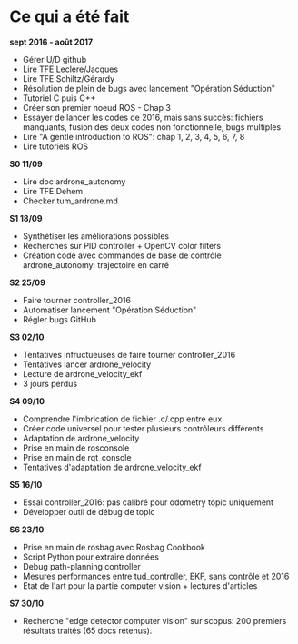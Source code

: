 # Ce qui a été fait
**sept 2016 - août 2017**
- Gérer U/D github
- Lire TFE Leclere/Jacques
- Lire TFE Schiltz/Gérardy
- Résolution de plein de bugs avec lancement "Opération Séduction"
- Tutoriel C puis C++
- Créer son premier noeud ROS - Chap 3
- Essayer de lancer les codes de 2016, mais sans succès: fichiers manquants, fusion des deux codes non fonctionnelle, bugs multiples
- Lire "A gentle introduction to ROS": chap 1, 2, 3, 4, 5, 6, 7, 8
- Lire tutoriels ROS

**S0 11/09**
- Lire doc ardrone_autonomy
- Lire TFE Dehem
- Checker tum_ardrone.md

**S1 18/09**
- Synthétiser les améliorations possibles
- Recherches sur PID controller + OpenCV color filters 
- Création code avec commandes de base de contrôle ardrone_autonomy: trajectoire en carré

**S2 25/09**
- Faire tourner controller_2016
- Automatiser lancement "Opération Séduction"
- Régler bugs GitHub 

**S3 02/10**
- Tentatives infructueuses de faire tourner controller_2016
- Tentatives lancer ardrone_velocity
- Lecture de ardrone_velocity_ekf
- 3 jours perdus

**S4 09/10**
- Comprendre l'imbrication de fichier .c/.cpp entre eux
- Créer code universel pour tester plusieurs contrôleurs différents
- Adaptation de ardrone_velocity
- Prise en main de rosconsole 
- Prise en main de rqt_console 
- Tentatives d'adaptation de ardrone_velocity_ekf

**S5 16/10**
- Essai controller_2016: pas calibré pour odometry topic uniquement
- Développer outil de débug de topic

**S6 23/10**
- Prise en main de rosbag avec Rosbag Cookbook
- Script Python pour extraire données
- Debug path-planning controller 
- Mesures performances entre tud_controller, EKF, sans contrôle et 2016
- Etat de l'art pour la partie computer vision + lectures d'articles

**S7 30/10**
- Recherche "edge detector computer vision" sur scopus: 200 premiers résultats traités (65 docs retenus).
